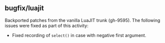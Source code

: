 ## bugfix/luajit

Backported patches from the vanilla LuaJIT trunk (gh-9595). The following
issues were fixed as part of this activity:

* Fixed recording of `select()` in case with negative first argument.
